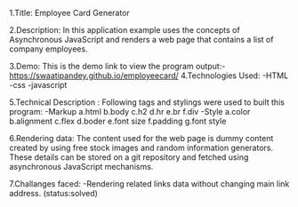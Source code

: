 1.Title: Employee Card Generator

2.Description: In this application example uses the concepts of Asynchronous JavaScript and renders a web page that contains a list of company employees.

3.Demo: This is the demo link to view the program output:- https://swaatipandey.github.io/employeecard/
4.Technologies Used: -HTML -css -javascript

5.Technical Description : Following tags and stylings were used to built this program: -Markup a.html b.body c.h2 d.hr e.br f.div -Style a.color b.alignment c.flex d.boder e.font size f.padding g.font style

6.Rendering data: The content used for the web page is dummy content created by using free stock images and random information generators. These details can be stored on a git repository and fetched using asynchronous JavaScript mechanisms.

7.Challanges faced: -Rendering related links data without changing main link address. (status:solved)
